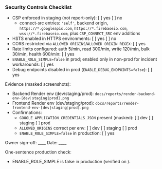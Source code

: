 ### Security Controls Checklist

- CSP enforced in staging (not report-only): [ ] yes  [ ] no
  - connect-src entries: `'self'`, backend origin, `https://*.googleapis.com`, `https://*.firebaseio.com`, `wss://*.firebaseio.com`, plus `CSP_CONNECT_SRC` env additions
- HSTS enabled in HTTPS environments: [ ] yes  [ ] no
- CORS restricted via `ALLOWED_ORIGINS`/`ALLOWED_ORIGIN_REGEX`: [ ] yes
- Rate limits configured: auth 5/min, read 300/min, write 120/min, bulk 30/min, health 600/min: [ ] yes
- `ENABLE_ROLE_SIMPLE=false` in prod; enabled only in non-prod for incident workarounds: [ ] yes
- Debug endpoints disabled in prod (`ENABLE_DEBUG_ENDPOINTS=false`): [ ] yes

Evidence (masked screenshots):
- Backend Render env (dev/staging/prod): `docs/reports/render-backend-env-[dev|staging|prod].png`
- Frontend Render env (dev/staging/prod): `docs/reports/render-frontend-env-[dev|staging|prod].png`
- Confirmations:
  - `GOOGLE_APPLICATION_CREDENTIALS_JSON` present (masked): [ ] dev [ ] staging [ ] prod
  - `ALLOWED_ORIGINS` correct per env: [ ] dev [ ] staging [ ] prod
  - `ENABLE_ROLE_SIMPLE=false` in production: [ ] yes

Owner sign-off: ____  Date: ____



One-sentence production check:

- ENABLE_ROLE_SIMPLE is false in production (verified on <date>).
